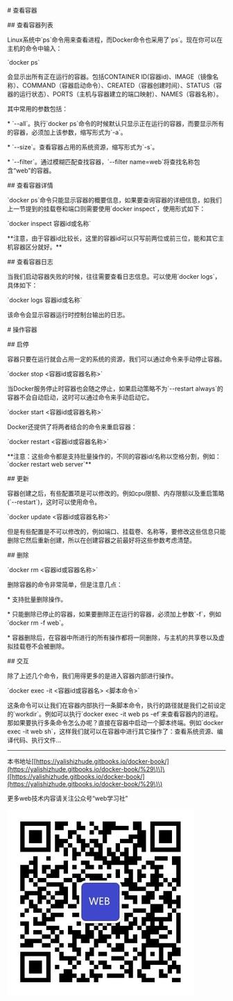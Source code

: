 \# 查看容器

\#\# 查看容器列表

Linux系统中\`ps\`命令用来查看进程，而Docker命令也采用了\`ps\`。现在你可以在主机的命令中输入：

\`docker ps\`

会显示出所有正在运行的容器。包括CONTAINER ID\(容器id\)、IMAGE（镜像名称）、COMMAND（容器启动命令）、CREATED（容器创建时间）、STATUS（容器的运行状态）、PORTS（主机与容器建立的端口映射）、NAMES（容器名称）。

其中常用的参数包括：

\* \`--all\`。执行\`docker ps\`命令的时候默认只显示正在运行的容器，而要显示所有的容器，必须加上该参数，缩写形式为\`-a\`。

\* \`--size\`。查看容器占用的系统资源，缩写形式为\`-s\`。

\* \`--filter\`。通过模糊匹配查找容器，\`--filter name=web\`将查找名称包含“web”的容器。

\#\# 查看容器详情

\`docker ps\`命令只能显示容器的概要信息，如果要查询容器的详细信息，如我们上一节提到的挂载卷和端口则需要使用\`docker inspect\`，使用形式如下：

\`docker inspect 容器id或名称\`

\*\*注意，由于容器id比较长，这里的容器id可以只写前两位或前三位，能和其它主机容器区分就好。\*\*

\#\# 查看容器日志

当我们启动容器失败的时候，往往需要查看日志信息。可以使用\`docker logs\`，具体如下：

\`docker logs 容器id或名称\`

该命令会显示容器运行时控制台输出的日志。

\# 操作容器

\#\# 启停

容器只要在运行就会占用一定的系统的资源，我们可以通过命令来手动停止容器。

\`docker stop &lt;容器id或容器名称&gt;\`

当Docker服务停止时容器也会随之停止，如果启动策略不为\`--restart always\`的容器不会自动启动，这时可以通过命令来手动启动它。

\`docker start &lt;容器id或容器名称&gt;\`

Docker还提供了将两者结合的命令来重启容器：

\`docker restart &lt;容器id或容器名称&gt;\`

\*\*注意：这些命令都是支持批量操作的，不同的容器id/名称以空格分割，例如：\`docker restart web server\`\*\*

\#\# 更新

容器创建之后，有些配置项是可以修改的。例如cpu限额、内存限额以及重启策略\(\`--restart\`\)，这时可以使用命令。

\`docker update &lt;容器id或容器名称&gt;\`

但是有些配置是不可以修改的，例如端口、挂载卷、名称等，要修改这些信息只能删除它然后重新创建，所以在创建容器之前最好将这些参数考虑清楚。

\#\# 删除

\`docker rm &lt;容器id或容器名称&gt;\`

删除容器的命令非常简单，但是注意几点：

\* 支持批量删除操作。

\* 只能删除已停止的容器，如果要删除正在运行的容器，必须加上参数\`-f\`，例如\`docker rm -f web\`。

\* 容器删除后，在容器中所进行的所有操作都将一同删除，与主机的共享卷以及虚拟挂载卷不会被删除。

\#\# 交互

除了上述几个命令，我们用得更多的是进入容器内部进行操作。

\`docker exec -it &lt;容器id或容器名&gt; &lt;脚本命令&gt;\`

这条命令可以让我们在容器内部执行一条脚本命令，执行的路径就是我们之前设定的\`workdir\`。例如可以执行\`docker exec -it web ps -ef\`来查看容器内的进程。那如果要执行多条命令怎么办呢？直接在容器中启动一个脚本终端。例如\`docker exec -it web sh\`，这样我们就可以在容器中进行其它操作了：查看系统资源、编译代码、执行文件...

---

本书地址\[[https://yalishizhude.gitbooks.io/docker-book/](https://yalishizhude.gitbooks.io/docker-book/%29\)\]\([https://yalishizhude.gitbooks.io/docker-book/](https://yalishizhude.gitbooks.io/docker-book/%29\)\)

更多web技术内容请关注公众号“web学习社”

![](/assets/webclub.jpg)

